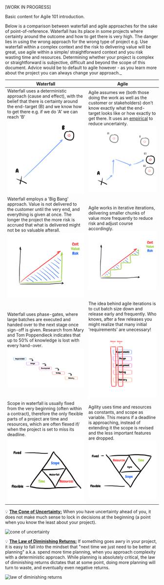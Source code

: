 [WORK IN PROGRESS]

Basic content for Agile 101 introduction.

Below is a comparison between waterfall and agile approaches for the sake of point-of-reference. Waterfall has its place in some projects where certainty around the outcome and how to get there is very high. The danger lies in using the wrong approach for the wrong type of project e.g. Use waterfall within a complex context and the risk to delivering value will be great, use agile within a simple/ straightforward context and you risk wasting time and resources. Determining whether your project is complex or straightforward is subjective, difficult and beyond the scope of this document. Advice would be to default to agile however - as you learn more about the project you can always change your approach._

Waterfall | Agile
----------|-------------
Waterfall uses a deterministic approach (cause and effect), with the belief that there is certainty around the end-target (B) and we know how to get there e.g. if we do 'A' we can reach 'B' ![certainty](./images/certainty.png) | Agile assumes we (both those doing the work as well as the customer or stakeholders) don't know exactly what the end-target looks like or how exactly to get there. It uses an [empirical](https://en.wikipedia.org/wiki/Empiricism) to reduce uncertainty. ![uncertainty](./images/uncertainty.png)
Waterfall employs a 'Big Bang' approach. Value is not delivered to the customer until the very end, and everything is given at once. The longer the project the more risk is accrued that what is delivered might not be so valuable afterall. ![certainty](./images/cost_value_waterfall.png) | Agile works in iterative iterations, delivering smaller chunks of value more frequently to reduce risk and adjust course accordingly. ![certainty](./images/cost_value_agile.png)
Waterfall uses phase-gates, where large batches are executed and handed over to the next stage once sign-off is given. Research from Mary and Tom Poppendieck indicates that up to 50% of knowledge is lost with every hand-over. ![certainty](./images/waterfall_process.png) | The idea behind agile iterations is to cut batch size down and release early and frequently. Who knows, after a few releases you might realize that many initial 'requirements' are unecessary! ![certainty](./images/agile_process.png)
Scope in waterfall is usually fixed from the very beginning (often within a contract), therefore the only flexible parts of a project are time and resources, which are often flexed if/ when the project is set to miss its deadline. ![certainty](./images/iron_triangle_waterfall.png) | Agility uses time and resources as constants, and scope as variable. This means if a deadline is approaching, instead of extending it the scope is revised and the less important features are dropped. ![certainty](./images/iron_triangle_agile.png)


:bulb: **[The Cone of Uncertainty:](http://www.agilenutshell.com/cone_of_uncertainty)** When you have uncertainty ahead of you, it does not make much sense to lock in decisions at the beginning (a point when you know the least about your project).

![cone of uncertainty](http://www.agilenutshell.com/assets/definitions/cone-of-uncertainty.png)

:bulb: **[The Law of Diminishing Returns:](http://blog.garridovaz.com/agile-planning-and-the-law-of-diminishing-returns/)** If something goes awry in your project, it is easy to fall into the mindset that "next time we just need to be better at planning" a.k.a. spend more time planning, when you approach complexity with a deterministic approach. While planning is absolutely critical, the law of diminishing returns dictates that at some point, doing more planning will turn to waste, and eventually even negative returns.

![law of diminishing returns](http://blog.garridovaz.com/wp-content/uploads/2017/07/Diminishing-returns-1024x727.png)

